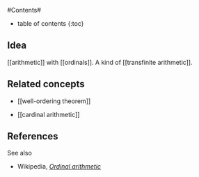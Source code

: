 
#Contents#
* table of contents
{:toc}

## Idea

[[arithmetic]] with [[ordinals]]. A kind of [[transfinite arithmetic]].

## Related concepts

* [[well-ordering theorem]]

* [[cardinal arithmetic]]

## References

See also 

* Wikipedia, _[Ordinal arithmetic](https://en.wikipedia.org/wiki/Ordinal_arithmetic)_

